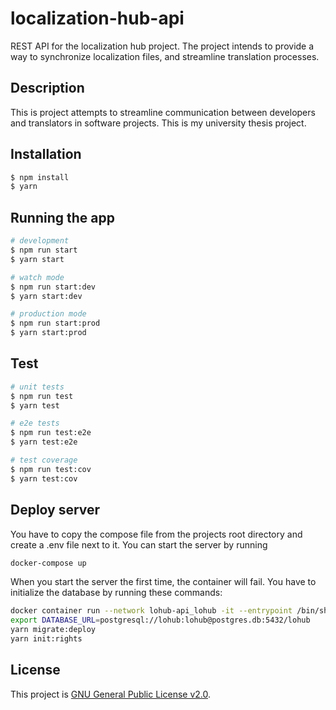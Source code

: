 # localization-hub-api
REST API for the localization hub project. The project intends to provide a way to synchronize localization files, and streamline translation processes.

## Description

This is project attempts to streamline communication between developers and translators in software projects. This is my university thesis project.

## Installation

```bash
$ npm install
$ yarn
```

## Running the app

```bash
# development
$ npm run start
$ yarn start

# watch mode
$ npm run start:dev
$ yarn start:dev

# production mode
$ npm run start:prod
$ yarn start:prod
```

## Test

```bash
# unit tests
$ npm run test
$ yarn test

# e2e tests
$ npm run test:e2e
$ yarn test:e2e

# test coverage
$ npm run test:cov
$ yarn test:cov
```

## Deploy server

You have to copy the compose file from the projects root directory and create a .env file next to it. You can start the server by running

```bash
docker-compose up
``` 

When you start the server the first time, the container will fail. You have to initialize the database by running these commands:

```bash
docker container run --network lohub-api_lohub -it --entrypoint /bin/sh nm0829/lohub-api
export DATABASE_URL=postgresql://lohub:lohub@postgres.db:5432/lohub
yarn migrate:deploy
yarn init:rights
```

## License

This project is [GNU General Public License v2.0](LICENSE).
